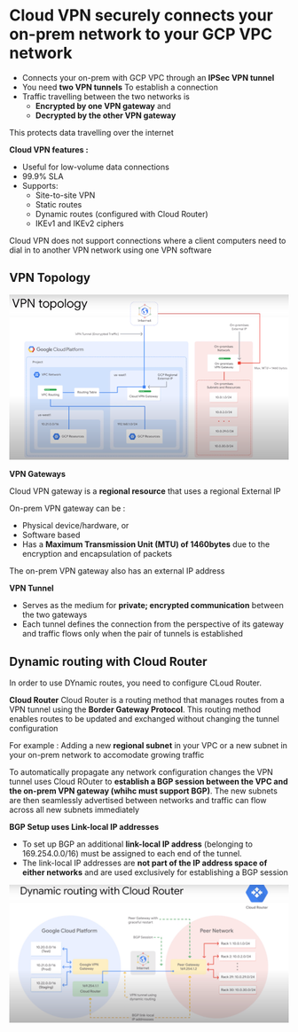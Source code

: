 # Cloud VPN securely connects your on-prem network to your GCP VPC network

- Connects your on-prem with GCP VPC through an **IPSec VPN tunnel**
- You need **two VPN tunnels** To establish a connection
- Traffic travelling between the two networks is 
    - **Encrypted by one VPN gateway** and 
    - **Decrypted by the other VPN gateway**
 
This protects data travelling over the internet

**Cloud VPN features :**
- Useful for low-volume data connections
- 99.9% SLA
- Supports:
  - Site-to-site VPN
  - Static routes
  - Dynamic routes (configured with Cloud Router) 
  - IKEv1 and IKEv2 ciphers

Cloud VPN does not support connections where a client computers need to dial in to another VPN network using one VPN software

## VPN Topology

<img src="https://github.com/paulowe/gcp/blob/main/captures/vpn-topology.PNG" />


**VPN Gateways**

Cloud VPN gateway is a **regional resource** that uses a regional External IP

On-prem VPN gateway can be :
  - Physical device/hardware, or
  - Software based
  - Has a **Maximum Transmission Unit (MTU) of 1460bytes** due to the encryption and encapsulation of packets

The on-prem VPN gateway also has an external IP address

**VPN Tunnel**

- Serves as the medium for **private; encrypted communication** between the two gateways
- Each tunnel defines the connection from the perspective of its gateway and traffic flows only when the pair of tunnels is established

## Dynamic routing with Cloud Router
In order to use DYnamic routes, you need to configure CLoud Router.

**Cloud Router**
Cloud Router is a routing method that manages routes from a VPN tunnel using the **Border Gateway Protocol**. This routing method enables routes to be updated and exchanged without changing the tunnel configuration

For example : Adding a new **regional subnet** in your VPC or a new subnet in your on-prem network to accomodate growing traffic

To automatically propagate any network configuration changes the VPN tunnel uses Cloud ROuter to **establish a BGP session between the VPC and the on-prem VPN gateway (whihc must support BGP)**. The new subnets are then seamlessly advertised between networks and traffic can flow across all new subnets immediately

**BGP Setup uses Link-local IP addresses**
- To set up BGP an additional **link-local IP address** (belonging to 169.254.0.0/16) must be assigned to each end of the tunnel. 
- The link-local IP addresses are **not part of the IP address space of either networks** and are used exclusively for establishing a BGP session

<img src="https://github.com/paulowe/gcp/blob/main/captures/vpn-dynamic-routing.PNG" />

